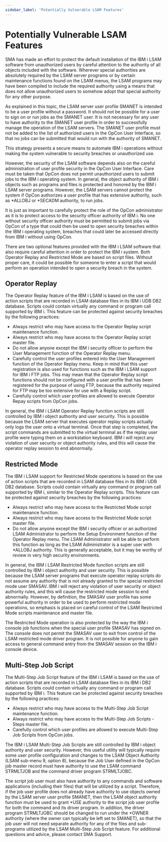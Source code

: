 ```yaml
---
sidebar_label: 'Potentially Vulnerable LSAM Features'
---
```


# Potentially Vulnerable LSAM Features

SMA has made an effort to protect the default installation of the IBM i LSAM software from unauthorized users by careful attention to the authority of all objects included with the software. Wherever special authorities are absolutely required by the LSAM server programs or by certain maintenance functions found on the LSAM menus, the LSAM programs may have been compiled to include the required authority using a means that does not allow unauthorized users to somehow adopt that special
authority for any other purpose.

As explained in this topic, the LSAM server user profile SMANET is intended to be a user profile without a password. It should not be possible for a user to sign on or run jobs as the SMANET user. It is not necessary for any user to have authority to the SMANET user profile in order to successfully manage the operation of the LSAM servers. The SMANET user profile must not be added to the list of authorized users in the OpCon User Interface, so that no jobs can be submitted that
would run with the authority of SMANET.

This strategy presents a secure means to automate IBM i operations without making the system vulnerable to security breaches or unauthorized use.

However, the security of the LSAM software depends also on the careful administration of user profile security in the OpCon User Interface. Care must be taken that OpCon does not permit unauthorized users to submit jobs to the IBM i operating system. In general, the object authority of IBM i objects such as programs and files is protected and honored by the IBM i LSAM server programs. However, the LSAM servers cannot protect the system if OpCon authorizes a user profile that has extensive authority, such as *ALLOBJ or *SECADM authority, to run jobs.

It is just as important to carefully protect the role of the OpCon administrator as it is to protect access to the security officer authority of IBM i. No one without security officer authority must be permitted to submit jobs via OpCon of a type that could then be used to open security breaches within the IBM i operating system, breaches that could later be accessed directly from IBM i without using OpCon.

There are two optional features provided with the IBM i LSAM software that also require careful attention in order to protect the IBM i system. Both Operator Replay and Restricted Mode are based on script files. Without proper care, it could be possible for someone to enter a script that would perform an operation intended to open a security breach in the system.

## Operator Replay

The Operator Replay feature of the IBM i LSAM is based on the use of action scripts that are recorded in LSAM database files in its IBM i UDB DB2 database. Scripts could contain virtually any command or program call supported by IBM i. This feature can be protected against security breaches by the following practices:

- Always restrict who may have access to the Operator Replay script maintenance function.
- Always restrict who may have access to the Operator Replay script master file.
- Do not allow anyone except the IBM i security officer to perform the User Management function of the Operator Replay menu.
- Carefully control the user profiles entered into the User Management function of the Operator Replay menu. Keep in mind that this user registration is also used for functions such as the IBM i LSAM support for IBM i FTP jobs. This may mean that the Operator Replay script functions should not be configured with a user profile that  has been registered for the purpose of using FTP, because the authority required for FTP may be too extensive for use with a Replay script.
- Carefully control which user profiles are allowed to execute Operator Repay scripts from OpCon jobs.

In general, the IBM i LSAM Operator Replay function scripts are still controlled by IBM i object authority and user security. This is possible because the LSAM server that executes operator replay scripts actually only logs the user onto a virtual terminal. Once that step is completed, the script commands are submitted to the virtual terminal as if the replay user profile were typing them on a workstation keyboard. IBM i will reject any violation of user security or object authority rules, and this will cause the operator replay session to end abnormally.

## Restricted Mode

The IBM i LSAM support for Restricted Mode operations is based on the use of action scripts that are recorded in LSAM database files in its IBM i UDB DB2 database. Scripts could contain virtually any command or program call supported by IBM i, similar to the Operator Replay scripts. This feature can be protected against security breaches by the following practices:

- Always restrict who may have access to the Restricted Mode script maintenance function.
- Always restrict who may have access to the Restricted Mode script master file.
- Do not allow anyone except the IBM i security officer or an authorized LSAM Administrator to perform the Setup Environment function of the Operator Replay menu. The LSAM Administrator will be able to perform this function as long as the LSAM Administrator is a super user with \*ALLOBJ authority. This is generally acceptable, but it may be worthy of review in very high security environments.

In general, the IBM i LSAM Restricted Mode function scripts are still controlled by IBM i object authority and user security. This is possible because the LSAM server programs that execute operator replay scripts do not assume any authority that is not already granted to the special restricted mode user SMASAV. IBM i will reject any violation of user security or object authority rules, and this will cause the restricted mode session to end abnormally. However, by definition, the SMASAV user profile has some powerful authority in order to be used to perform restricted mode operations, so emphasis is placed on careful control of the LSAM Restricted Mode scripts maintenance and master file.

The Restricted Mode operation is also protected by the way the IBM i console job functions when the special user profile SMASAV has signed on. The console does not permit the SMASAV user to exit from control of the LSAM restricted mode driver program. It is not possible for anyone to gain access to general command entry from the SMASAV session on the IBM i console device.

## Multi-Step Job Script

The Multi-Step Job Script feature of the IBM i LSAM is based on the use of action scripts that are recorded in LSAM database files in its IBM i DB2 database. Scripts could contain virtually any command or program call supported by IBM i. This feature can be protected against security breaches by the following practices:

- Always restrict who may have access to the Multi-Step Job Script maintenance function.
- Always restrict who may have access to the Multi-Step Job Scripts - Steps master file.
- Carefully control which user profiles are allowed to execute Multi-Step Job Scripts from OpCon jobs.

The IBM i LSAM Multi-Step Job Scripts are still controlled by IBM i object authority and user security. However, this useful utility will typically require some user profile configuration and changes to the LSAM Object Authority (LSAM sub-menu 9, option 8), because the Job User defined in the OpCon job master record must have authority to use the LSAM command STRMLTJOB and the command driver program STRMLTJOBC. 

The script job user must also have authority to any commands and software applications (including their files) that will be utilized by a script. Therefore, if the job user profile does not already have authority to use objects owned by the LSAM server user profile SMANET, then the LSAM object authority function must be used to grant \*USE authority to the script job user profile for both the command and its driver program. In addition, the driver program STRMLTJOBC should be changed to run under the \*OWNER authority (where the owner can typically be left set to SMANET), so that the job user will not need separate authority for any of the files and sub-programs utilized by the LSAM Multi-Step Job Script feature. For additional questions and advice, please contact SMA Support.